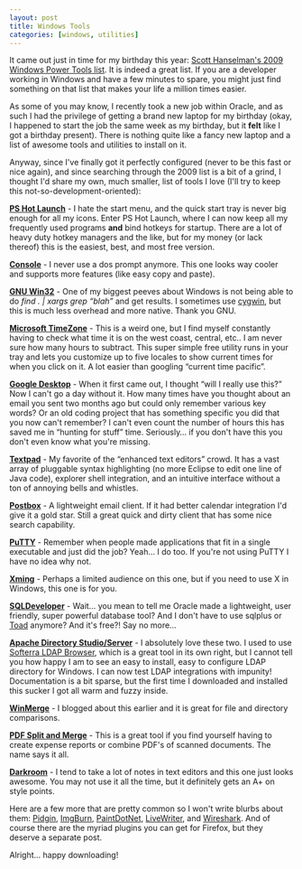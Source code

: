 ```yaml
---
layout: post
title: Windows Tools
categories: [windows, utilities]
---
```


It came out just in time for my birthday this year: [Scott Hanselman's 2009 Windows Power Tools list][1]. It is indeed a great list. If you are a developer working in Windows and have a few minutes to spare, you might just find something on that list that makes your life a million times easier.

As some of you may know, I recently took a new job within Oracle, and as such I had the privilege of getting a brand new laptop for my birthday (okay, I happened to start the job the same week as my birthday, but it **felt** like I got a birthday present). There is nothing quite like a fancy new laptop and a list of awesome tools and utilities to install on it.

Anyway, since I've finally got it perfectly configured (never to be this fast or nice again), and since searching through the 2009 list is a bit of a grind, I thought I'd share my own, much smaller, list of tools I love (I'll try to keep this not-so-development-oriented):

**[PS Hot Launch][2]** - I hate the start menu, and the quick start tray is never big enough for all my icons. Enter PS Hot Launch, where I can now keep all my frequently used programs **and** bind hotkeys for startup. There are a lot of heavy duty hotkey managers and the like, but for my money (or lack thereof) this is the easiest, best, and most free version.

**[Console][3]** - I never use a dos prompt anymore. This one looks way cooler and supports more features (like easy copy and paste).

**[GNU Win32][4]** - One of my biggest peeves about Windows is not being able to do *find . | xargs grep “blah”* and get results. I sometimes use [cygwin][5], but this is much less overhead and more native. Thank you GNU.

**[Microsoft TimeZone][6]** - This is a weird one, but I find myself constantly having to check what time it is on the west coast, central, etc.. I am never sure how many hours to subtract. This super simple free utility runs in your tray and lets you customize up to five locales to show current times for when you click on it. A lot easier than googling “current time pacific”.

**[Google Desktop][7]** - When it first came out, I thought “will I really use this?” Now I can't go a day without it. How many times have you thought about an email you sent two months ago but could only remember various key words? Or an old coding project that has something specific you did that you now can't remember? I can't even count the number of hours this has saved me in “hunting for stuff” time. Seriously… if you don't have this you don't even know what you're missing.

**[Textpad][8]** - My favorite of the “enhanced text editors” crowd. It has a vast array of pluggable syntax highlighting (no more Eclipse to edit one line of Java code), explorer shell integration, and an intuitive interface without a ton of annoying bells and whistles.

**[Postbox][9]** - A lightweight email client. If it had better calendar integration I'd give it a gold star. Still a great quick and dirty client that has some nice search capability.

**[PuTTY][10]** - Remember when people made applications that fit in a single executable and just did the job? Yeah… I do too. If you're not using PuTTY I have no idea why not.

**[Xming][11]** - Perhaps a limited audience on this one, but if you need to use X in Windows, this one is for you.

**[SQLDeveloper][12]** - Wait… you mean to tell me Oracle made a lightweight, user friendly, super powerful database tool? And I don't have to use sqlplus or [Toad][13] anymore? And it's free?! Say no more…

**[Apache Directory Studio/Server][14]** - I absolutely love these two. I used to use [Softerra LDAP Browser][15], which is a great tool in its own right, but I cannot tell you how happy I am to see an easy to install, easy to configure LDAP directory for Windows. I can now test LDAP integrations with impunity! Documentation is a bit sparse, but the first time I downloaded and installed this sucker I got all warm and fuzzy inside.

**[WinMerge][16]** - I blogged about this earlier and it is great for file and directory comparisons.

**[PDF Split and Merge][17]** - This is a great tool if you find yourself having to create expense reports or combine PDF's of scanned documents. The name says it all.

**[Darkroom][18]** - I tend to take a lot of notes in text editors and this one just looks awesome. You may not use it all the time, but it definitely gets an A+ on style points.

Here are a few more that are pretty common so I won't write blurbs about them: [Pidgin][19], [ImgBurn][20], [PaintDotNet][21], [LiveWriter][22], and [Wireshark][23]. And of course there are the myriad plugins you can get for Firefox, but they deserve a separate post.

Alright... happy downloading!

 [1]: http://www.hanselman.com/blog/ScottHanselmans2009UltimateDeveloperAndPowerUsersToolListForWindows.aspx
 [2]: http://www.pssoftlab.com/pshl_info.phtml
 [3]: http://sourceforge.net/projects/console/
 [4]: http://gnuwin32.sourceforge.net/
 [5]: http://www.cygwin.com/
 [6]: http://www.microsoft.com/downloads/details.aspx?FamilyID=bff59fcf-3148-40b8-a286-fe7274f6e4d8
 [7]: http://desktop.google.com/
 [8]: http://www.textpad.com/
 [9]: http://www.postbox-inc.com/
 [10]: http://www.chiark.greenend.org.uk/~sgtatham/putty/
 [11]: http://www.straightrunning.com/XmingNotes/
 [12]: http://www.oracle.com/technology/products/database/sql_developer
 [13]: http://www.toadsoft.com/
 [14]: http://directory.apache.org/studio/
 [15]: http://www.ldapbrowser.com/
 [16]: http://winmerge.org/
 [17]: http://www.pdfsam.org/
 [18]: http://they.misled.us/dark-room
 [19]: http://www.pidgin.im/
 [20]: http://www.imgburn.com/
 [21]: http://www.getpaint.net/
 [22]: http://download.live.com/writer
 [23]: http://www.wireshark.org/  